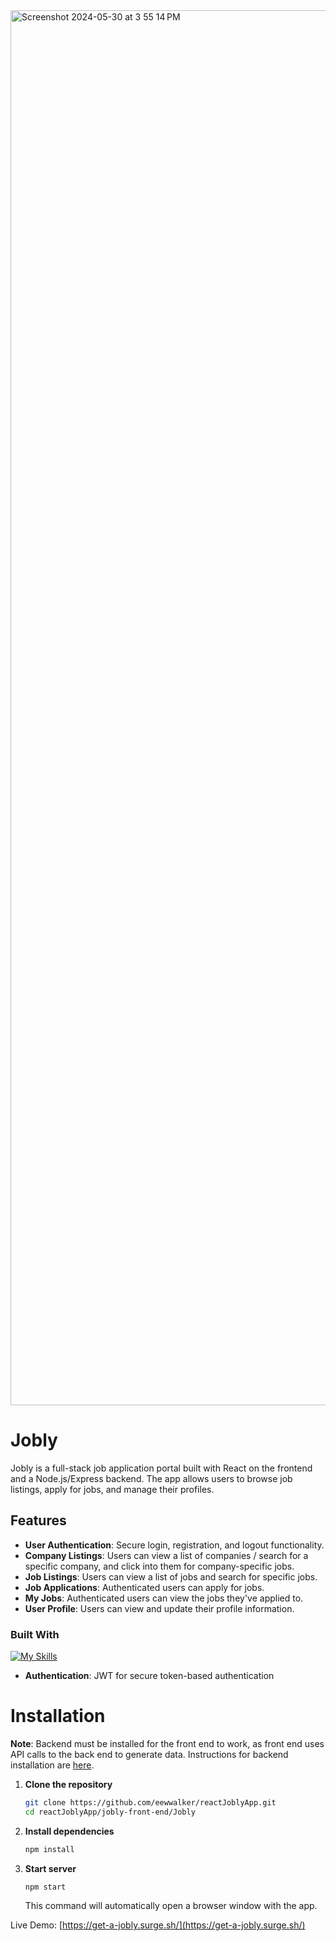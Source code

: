 

<img width="2232" alt="Screenshot 2024-05-30 at 3 55 14 PM" src="https://github.com/eewwalker/reactJoblyApp/assets/114313334/33ab9474-6976-40c9-ae8b-ad58c83b5068">







# Jobly
Jobly is a full-stack job application portal built with React on the frontend and a Node.js/Express backend. The app allows users to browse job listings, apply for jobs, and manage their profiles.

## Features

- **User Authentication**: Secure login, registration, and logout functionality.
- **Company Listings**: Users can view a list of companies / search for a specific company, and click into them for company-specific jobs.
- **Job Listings**: Users can view a list of jobs and search for specific jobs.
- **Job Applications**: Authenticated users can apply for jobs.
- **My Jobs**: Authenticated users can view the jobs they've applied to.
- **User Profile**: Users can view and update their profile information.

### Built With
[![My Skills](https://skillicons.dev/icons?i=react,bootstrap)](https://skillicons.dev)
- **Authentication**: JWT for secure token-based authentication


# Installation
**Note**: Backend must be installed for the front end to work, as front end uses API calls to the back end to generate data. Instructions for backend installation are [here](https://github.com/eewwalker/expressJoblyBackend.git). 

1. **Clone the repository**
   ```bash
   git clone https://github.com/eewwalker/reactJoblyApp.git
   cd reactJoblyApp/jobly-front-end/Jobly  
   ```
2. **Install dependencies**
   ```bash
   npm install
   ```
3. **Start server**
   ```bash
   npm start
   ```
   This command will automatically open a browser window with the app.


Live Demo: [https://get-a-jobly.surge.sh/](https://get-a-jobly.surge.sh/)

   
